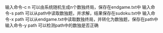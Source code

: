 输入命令-c n 可以由系统随机生成n个数独终局，保存在endgame.txt中
输入命令-s path 可以从path中读取数独题，并求解，结果保存在sudoku.txt中
输入命令-x path 可以从endgame.txt中读取数独终局，并转化为数独题，保存在path中
输入命令-y path 可以检测path中的数独是否正确
